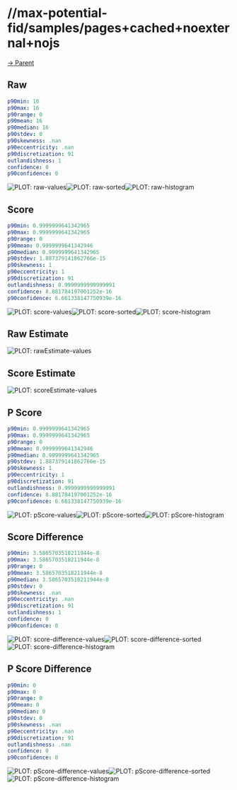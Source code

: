 
# //max-potential-fid/samples/pages+cached+noexternal+nojs

[→ Parent](../..)


## Raw


```yaml
p90min: 16
p90max: 16
p90range: 0
p90mean: 16
p90median: 16
p90stdev: 0
p90skewness: .nan
p90eccentricity: .nan
p90discretization: 91
outlandishness: 1
confidence: 0
p90confidence: 0

```

![PLOT: raw-values](./raw/values.svg)![PLOT: raw-sorted](./raw/sorted.svg)![PLOT: raw-histogram](./raw/histogram.svg)
## Score


```yaml
p90min: 0.9999999641342965
p90max: 0.9999999641342965
p90range: 0
p90mean: 0.9999999641342946
p90median: 0.9999999641342965
p90stdev: 1.887379141862766e-15
p90skewness: 1
p90eccentricity: 1
p90discretization: 91
outlandishness: 0.9999999999999991
confidence: 8.881784197001252e-16
p90confidence: 6.661338147750939e-16

```

![PLOT: score-values](./score/values.svg)![PLOT: score-sorted](./score/sorted.svg)![PLOT: score-histogram](./score/histogram.svg)
## Raw Estimate

![PLOT: rawEstimate-values](./rawEstimate/values.svg)
## Score Estimate

![PLOT: scoreEstimate-values](./scoreEstimate/values.svg)
## P Score


```yaml
p90min: 0.9999999641342965
p90max: 0.9999999641342965
p90range: 0
p90mean: 0.9999999641342946
p90median: 0.9999999641342965
p90stdev: 1.887379141862766e-15
p90skewness: 1
p90eccentricity: 1
p90discretization: 91
outlandishness: 0.9999999999999991
confidence: 8.881784197001252e-16
p90confidence: 6.661338147750939e-16

```

![PLOT: pScore-values](./pScore/values.svg)![PLOT: pScore-sorted](./pScore/sorted.svg)![PLOT: pScore-histogram](./pScore/histogram.svg)
## Score Difference


```yaml
p90min: 3.5865703518211944e-8
p90max: 3.5865703518211944e-8
p90range: 0
p90mean: 3.5865703518211944e-8
p90median: 3.5865703518211944e-8
p90stdev: 0
p90skewness: .nan
p90eccentricity: .nan
p90discretization: 91
outlandishness: 1
confidence: 0
p90confidence: 0

```

![PLOT: score-difference-values](./score-difference/values.svg)![PLOT: score-difference-sorted](./score-difference/sorted.svg)![PLOT: score-difference-histogram](./score-difference/histogram.svg)
## P Score Difference


```yaml
p90min: 0
p90max: 0
p90range: 0
p90mean: 0
p90median: 0
p90stdev: 0
p90skewness: .nan
p90eccentricity: .nan
p90discretization: 91
outlandishness: .nan
confidence: 0
p90confidence: 0

```

![PLOT: pScore-difference-values](./pScore-difference/values.svg)![PLOT: pScore-difference-sorted](./pScore-difference/sorted.svg)![PLOT: pScore-difference-histogram](./pScore-difference/histogram.svg)